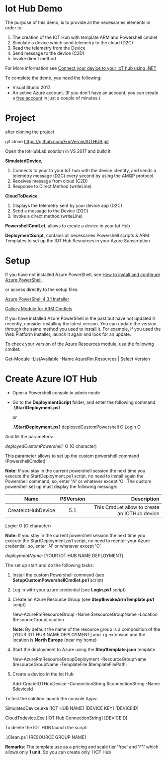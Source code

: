 # Iot Hub Demo

The purpose of this demo, is to provide all the necessaries elements in order to:
1. The creation of the IOT Hub with template ARM and Powershell cmdlet
2. Simulate a device which send telemetry to the cloud (D2C)
3. Read the telemetry from the Device
4. Send message to the device (C2D)
5. Invoke direct method

For More information see [Connect your device to your IoT hub using .NET](https://docs.microsoft.com/en-us/azure/iot-hub/iot-hub-csharp-csharp-getstarted)

To complete the demo, you need the following:

* Visual Studio 2017.
* An active Azure account. (If you don't have an account, you can create a [free account](http://azure.microsoft.com/pricing/free-trial/) in just a couple of minutes.)


# Project

after cloning the project

git clone https://github.com/EricVernie/IOTHUB.git

Open the IotHubLab solution in VS 2017 and build it

__SimulatedDevice__, 
1. Connects to your to your IoT hub with the device identity, and sends a telemetry message (D2C) every second by using the AMQP protocol.
2. Receives message from cloud (C2D)
3. Response to Direct Method (writeLine)




__CloudToDevice__
1. Displays the telemetry sent by your device app (D2C)
2. Send a message to the Device (D2C)
3. Invoke a direct method (writeLine)


__PowershellCmdLet__, allows to create a device in your Iot Hub

__DeploymentScript__, contains all necessaries Powershell scripts & ARM Templates to set up the IOT Hub Resources in your Azure Subscription



# Setup
If you have not installed Azure PowerShell, see [How to install and configure Azure PowerShell](https://docs.microsoft.com/en-us/powershell/azure/overview?view=azurermps-4.3.1).

or access directly to the setup files:

[Azure PowerShell 4.3.1 Installer](https://github.com/Azure/azure-powershell/releases/download/v4.3.1-August2017/azure-powershell.4.3.1.msi)

[Gallery Module for ARM Cmdlets](https://www.powershellgallery.com/packages/AzureRM/4.3.1)


If you have installed Azure PowerShell in the past but have not updated it recently, consider installing the latest version. You can update the version through the same method you used to install it. For example, if you used the Web Platform Installer, launch it again and look for an update.

To check your version of the Azure Resources module, use the following cmdlet:


Get-Module -ListAvailable -Name AzureRm.Resources | Select Version

# Create Azure IOT Hub 

* Open a Powershell console in admin mode

* Go to the __DeploymentScript__ folder, and enter the following command:
  __.\StartDeployment.ps1__

    or

    __.\StartDeployment.ps1__ deployedCustomPowershell O Login O 

And fill the parameters:

_deployedCustomPowershell:_ O (O character) 

This parameter allows to set up the custom powershell command (PowershellCmdlet)

__Note:__ If you stay in the current powershell session the next time you execute the StartDeployment.ps1 script, no need to install again the Powershell command, so, enter 'N' or whatever except 'O'. 
The custom powershell set up must display the following message:

| Name        | PSVersion           | Description  |
| ------------- |:-------------:| -----:|
| CreateIotHubDevice     | 5.1| This CmdLet allow to create an IOTHub device |




_Login:_ O (O character) 

__Note:__ If you stay in the current powershell session the next time you execute the StartDeployment.ps1 script, no need to reenter your Azure credential, so, enter 'N' or whatever except 'O'

_deploymentName:_ [YOUR IOT HUB NAME DEPLOYMENT]


The set up start and do the following tasks:
1. Install the custom Powershell command (see __SetupCustomPowershellCmdlet.ps1__ script)
2. Log in with your azure credential (see __Login.ps1__ script)
3. Create an Azure Resource Group (see __Step1InvokeArmTemplate.ps1__ script)

	New-AzureRmResourceGroup -Name $resourceGroupName -Location $resourceGroupLocation 


	__Note__: By default the name of the resource group is a composition of the [YOUR IOT HUB NAME DEPLOYMENT] and .rg extension and the location is __North Europe__ (near my home)
4. Start the deployment to Azure using the __Step1template.json__ template

	New-AzureRmResourceGroupDeployment -ResourceGroupName $resourceGroupName -TemplateFile $templateFilePath;

5. Create a device in the Iot Hub

	Add-CreateIOTHubDevice -ConnectionString $connectionString  -Name $deviceId

To test the solution launch the console Apps:

SimulatedDevice.exe [IOT HUB NAME] [DEVICE KEY] [DEVICEID]

CloudTodevice.Exe [IOT Hub ConnectionString] [DEVICEID]

To delete the IOT HUB launch the script: 

.\Clean.ps1 [RESOURCE GROUP NAME]

__Remarks__: The template use as a pricing and scale tier 'free' and 'F1' which allows only __1 unit__. So you can create only 1 IOT Hub







